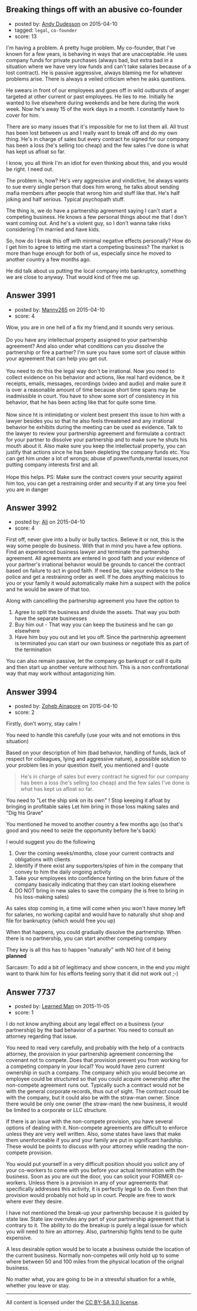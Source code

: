 ## Breaking things off with an abusive co-founder

- posted by: [Andy Dudesson](https://stackexchange.com/users/6118369/andy-dudesson) on 2015-04-10
- tagged: `legal`, `co-founder`
- score: 13

I'm having a problem. A pretty huge problem. My co-founder, that I've known for a few years, is behaving in ways that are unacceptable. He uses company funds for private purchases (always bad, but extra bad in a situation where we have very low funds and can't take salaries because of a lost contract). He is passive aggressive, always blaming me for whatever problems arise. There is always a veiled criticism when he asks questions. 

He swears in front of our employees and goes off in wild outbursts of anger targeted at other current or past employees. He lies to me. Initially he wanted to live elsewhere during weekends and be here during the work week. Now he's away 15 of the work days in a month. I constantly have to cover for him.

There are so many issues that it's impossible for me to list them all. All trust has been lost between us and I really want to break off and do my own thing. He's in charge of sales but every contract he signed for our company has been a loss (he's selling too cheap) and the few sales I've done is what has kept us afloat so far.

I know, you all think I'm an idiot for even thinking about this, and you would be right. I need out.

The problem is, how? He's very aggressive and vindictive, he always wants to sue every single person that does him wrong, he talks about sending mafia members after people that wrong him and stuff like that. He's half joking and half serious. Typical psychopath stuff. 

The thing is, we do have a partnership agreement saying I can't start a competing business. He knows a few personal things about me that I don't want coming out. And he's a violent guy, so I don't wanna take risks considering I'm married and have kids.

So, how do I break this off with minimal negative effects personally? How do I get him to agree to letting me start a competing business? The market is more than huge enough for both of us, especially since he moved to another country a few months ago.

He did talk about us putting the local company into bankruptcy, something we are close to anyway. That would kind of free me up. 


## Answer 3991

- posted by: [Manny265](https://stackexchange.com/users/2554771/manny265) on 2015-04-10
- score: 4

Wow, you are in one hell of a fix my friend,and it sounds very serious.<br><br>
Do you have any intellectual property assigned to your partnership agreement? And also under what conditions can you dissolve the partnership or fire a partner? I'm sure you have some sort of clause within your agreement that can help you get out.<br><br>
You need to do this the legal way don't be irrational. Now you need to collect evidence on his behavior and actions, like real hard evidence, be it receipts, emails, messages, recordings (video and audio) and make sure it is over a reasonable amount of time because short time spans may be inadmissible in court. You have to show some sort of consistency in his behavior, that he has been acting like that for quite some time.<br><br>
Now since ht is intimidating or violent best present this issue to him with a lawyer besides you so that he also feels threatened and any irrational behavior he exhibits during the meeting can be used as evidence. Talk to the lawyer to review your partnership agreement and formulate a contract for your partner to dissolve your partnership and to make sure he shuts his mouth about it. Also make sure you keep the intellectual property, you can justify that actions since he has been depleting the company funds etc. You can get him under a lot of wrongs; abuse of power/funds,mental issues,not putting company interests first and all.<br><br>Hope this helps. PS: Make sure the contract covers your security against him too, you can get a restraining order and security if at any time you feel you are in danger


## Answer 3992

- posted by: [Ali](https://stackexchange.com/users/2815644/ali) on 2015-04-10
- score: 4

First off, never give into a bully or bully tactics. Believe it or not, this is the way some people do business. With that in mind you have a few options. Find an experienced business lawyer and terminate the partnership agreement. All agreements are entered in good faith and your evidence of your partner's irrational behavior would be grounds to cancel the contract based on failure to act in good faith. If need be, take your evidence to the police and get a restraining order as well. If he does anything malicious to you or your family it would automatically make him a suspect with the police and he would be aware of that too.

Along with cancelling the partnership agreement you have the option to

1. Agree to split the business and divide the assets. That way you both have the separate businesses 
2. Buy him out - That way you can keep the business and he can go elsewhere
3. Have him buy you out and let you off. Since the partnership agreement is terminated you can start our own business or negotiate this as part of the termination

You can also remain passive, let the company go bankrupt or call it quits and then start up another venture without him. This is a non confrontational way that may work without antagonizing him. 


## Answer 3994

- posted by: [Zoheb Ainapore](https://stackexchange.com/users/4674231/zoheb-ainapore) on 2015-04-10
- score: 2

Firstly, don't worry, stay calm !

You need to handle this carefully (use your wits and not emotions in this situation)
 
Based on your description of him (bad behavior, handling of funds, lack of respect for colleagues, lying and aggressive nature), a possible solution to your problem lies in your question itself, you mentioned and I quote
 
> He's in charge of sales but every contract he signed for our company
> has been a loss (he's selling too cheap) and the few sales I've done
> is what has kept us afloat so far.
 
You need to "Let the ship sink on its own" !
Stop keeping it afloat by bringing in profitable sales
Let him bring in those loss making sales and "Dig his Grave"
 
You mentioned he moved to another country a few months ago (so that's good and you need to seize the opportunity before he's back)
 
I would suggest you do the following

 1. Over the coming weeks/months, close your current contracts and obligations with clients
 2. Identify if there exist any supporters/spies of him in the company that convey to him the daily ongoing activity
 3. Take your employees into confidence hinting on the brim future of the company
    basically indicating that they can start looking elsewhere
 4. DO NOT bring in new sales to save the company (he is free to bring in his
    loss-making sales)
 
As sales stop coming in, a time will come when you won't have money left for salaries, no working capital and would have to naturally shut shop and file for bankruptcy (which would free you up)

When that happens, you could gradually dissolve the partnership. When there is no partnership, you can start another competing company
 
They key is all this has to happen "naturally" with NO hint of it being **planned**
 
Sarcasm: To add a bit of legitimacy and show concern, in the end you might want to thank him for his efforts feeling sorry that it did not work out ;-)


## Answer 7737

- posted by: [Learned Man](https://stackexchange.com/users/7236940/learned-man) on 2015-11-05
- score: 1

I do not know anything about any legal effect on a business (your partnership) by the bad behavior of a partner. You need to consult an attorney regarding that issue.

You need to read very carefully, and probably with the help of a contracts attorney, the provision in your partnership agreement concerning the covenant not to compete. Does that provision prevent you from working for a competing company in your local? You would have zero current ownership in such a company. The company which you would become an employee could be structured so that you could acquire ownership after the non-compete agreement runs out. Typically such a contract would not be with the general corporate records, thus out of sight. The contract could be with the company, but it could also be with the straw-man owner. Since there would be only one owner (the straw-man) the new business, it would be limited to a corporate or LLC structure.

If there is an issue with the non-compete provision, you have several options of dealing with it. Non-compete agreements are difficult to enforce unless they are very well written. Also, some states have laws that make them unenforceable if you and your family are put in significant hardship. These would be points to discuss with your attorney while reading the non-compete provision.

You would put yourself in a very difficult position should you solicit any of your co-workers to come with you before your actual termination with the business. Soon as you are out the door, you can solicit your FORMER co-workers. Unless there is a provision in any of your agreements that specifically addresses this activity, it is perfectly legal to do. Even then that provision would probably not hold up in court. People are free to work where ever they desire. 

I have not mentioned the break-up your partnership because it is guided by state law. State law overrules any part of your partnership agreement that is contrary to it. The ability to do the breakup is purely a legal issue for which you will need to hire an attorney. Also, partnership fights tend to be quite expensive.

A less desirable option would be to locate a business outside the location of the current business. Normally non-competes will only hold up to some where between 50 and 100 miles from the physical location of the orignal business.   

No matter what, you are going to be in a stressful situation for a while, whether you leave or stay.    



---

All content is licensed under the [CC BY-SA 3.0 license](https://creativecommons.org/licenses/by-sa/3.0/).
